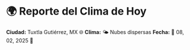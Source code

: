 # 🌍 Reporte del Clima de Hoy

**Ciudad:** Tuxtla Gutiérrez, MX 🌐
**Clima:** 🌤️ Nubes dispersas
**Fecha:** 📅 08, 02, 2025 🚀
